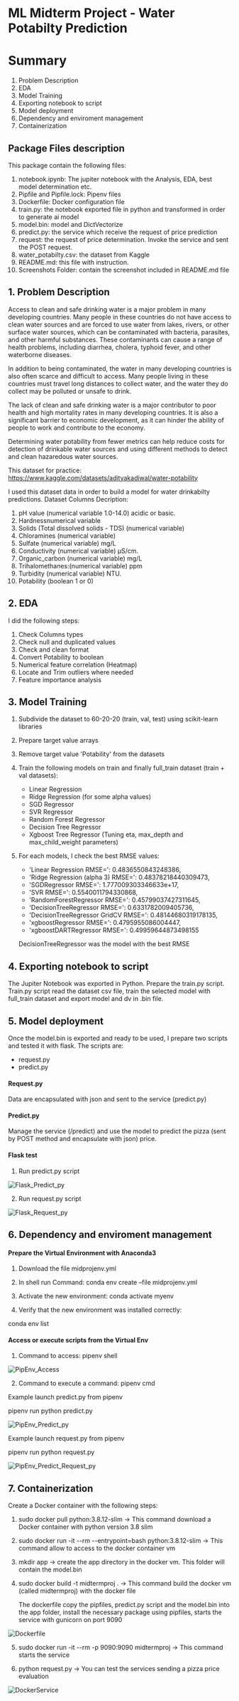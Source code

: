 # ML Midterm Project - Water Potabilty Prediction

# Summary
1. Problem Description
2. EDA
3. Model Training
4. Exporting notebook to script
5. Model deployment
6. Dependency and enviroment management
7. Containerization

## Package Files description
This package contain the following files:
1. notebook.ipynb: The jupiter notebook with the Analysis, EDA, best model determination etc.
2. Pipfile and Pipfile.lock: Pipenv files
3. Dockerfile: Docker configuration file
4. train.py: the notebook exported file in python and transformed in order to generate ai model
5. model.bin: model and DictVectorize
6. predict.py: the service which receive the request of price prediction
7. request: the request of price determination. Invoke the service and sent the POST request.
8. water_potabilty.csv: the dataset from Kaggle
9. README.md: this file with instruction.
10. Screenshots Folder: contain the screenshot included in README.md file


## 1. Problem Description

Access to clean and safe drinking water is a major problem in many developing countries. Many people in these countries do not have access to clean water sources and are forced to use water from lakes, rivers, or other surface water sources, which can be contaminated with bacteria, parasites, and other harmful substances. These contaminants can cause a range of health problems, including diarrhea, cholera, typhoid fever, and other waterborne diseases.

In addition to being contaminated, the water in many developing countries is also often scarce and difficult to access. Many people living in these countries must travel long distances to collect water, and the water they do collect may be polluted or unsafe to drink.

The lack of clean and safe drinking water is a major contributor to poor health and high mortality rates in many developing countries. It is also a significant barrier to economic development, as it can hinder the ability of people to work and contribute to the economy.

Determining water potability from fewer metrics can help reduce costs for detection of drinkable water sources and using different methods to detect and clean hazaredous
water sources.

This dataset for practice:
	https://www.kaggle.com/datasets/adityakadiwal/water-potability

I used this dataset data in order to build a model for water drinkabilty predictions.
Dataset Columns Decription:
1. pH value (numerical variable 1.0-14.0) acidic or basic.
2. Hardnessnumerical variable
3. Solids (Total dissolved solids - TDS) (numerical variable)
4. Chloramines (numerical variable)
5. Sulfate (numerical variable) mg/L
6. Conductivity (numerical variable) μS/cm.
7. Organic_carbon (numerical variable) mg/L
8. Trihalomethanes:(numerical variable) ppm
9. Turbidity (numerical variable) NTU.
10. Potability (boolean 1 or 0)

## 2. EDA
I did the following steps:
1. Check Columns types
2. Check null and duplicated values
3. Check and clean format
4. Convert Potability to boolean
5. Numerical feature correlation (Heatmap)
6. Locate and Trim outliers where needed
7. Feature importance analysis

## 3. Model Training
1. Subdivide the dataset to 60-20-20 (train, val, test) using scikit-learn libraries
2. Prepare target value arrays
3. Remove target value 'Potability' from the datasets
4. Train the following models on train and finally full_train dataset (train + val datasets):
	* Linear Regression
	* Ridge Regression (for some alpha values)
	* SGD Regressor
	* SVR Regressor
	* Random Forest Regressor
	* Decision Tree Regressor
	* Xgboost Tree Regressor (Tuning eta, max_depth and max_child_weight parameters)
5. For each models, I check the best RMSE values:
	* 'Linear Regression RMSE=': 0.4836550843248386,
 	* 'Ridge Regression (alpha 3) RMSE=': 0.48378218440309473,
 	*  'SGDRegressor RMSE=': 1.777009303346633e+17,
 	*  'SVR RMSE=': 0.5540011794330868,
 	*  'RandomForestRegressor RMSE=': 0.45799037427311645,
 	*  'DecisionTreeRegressor RMSE=': 0.6331782009405736,
 	*  'DecisionTreeRegressor GridCV RMSE=': 0.48144680319178135,
 	*  'xgboostRegressor RMSE=': 0.4795955086004447,
 	*  'xgboostDARTRegressor RMSE=': 0.49959644873498155
  
	DecisionTreeRegressor was the model with the best RMSE

## 4. Exporting notebook to script
The Jupiter Notebook was exported in Python.
Prepare the train.py script.
Train.py script read the dataset csv file, train the selected model with full_train dataset and export model and dv in .bin file.

## 5. Model deployment
Once the model.bin is exported and ready to be used, I prepare two scripts and tested it with flask.
The scripts are:
* request.py
* predict.py

#### Request.py

<!-- url = 'http://localhost:9090/predict'

water_id = 'water_potability'
water = {'ph':'5.400301780729467',
    'hardness':'198.76735125945606',
    'solids':'21167.500098968772',
    'chloramines':'10.056852484033495',
    'sulfate':'323.5963490101317',
    'conductivity':'444.47888250689795',
    'organic_carbon':'11.256381166909478',
    'trihalomethanes':'79.84784281372556',
    'turbidity':'4.528522696326911'}

response = requests.post(url, json=water).json()
print('Water potability predicted : %f' % response['water_potability'])
 -->
Data are encapsulated with json and sent to the service (predict.py)

#### Predict.py 
Manage the service (/predict) and use the model to predict the pizza (sent by POST method and encapsulate with json) price.

#### Flask test
1. Run predict.py script

![Flask_Predict_py](Screenshots/flask_predict_py.png)

2. Run request.py script

![Flask_Request_py](Screenshots/flask_request_py.png)

## 6. Dependency and enviroment management
#### Prepare the Virtual Environment with Anaconda3

1. Download the file midprojenv.yml

2. In shell run Command: conda env create –file midprojenv.yml

3. Activate the new environment: conda activate myenv

4. Verify that the new environment was installed correctly:

conda env list


#### Access or execute scripts from the Virtual Env

1. Command to access: pipenv shell

![PipEnv_Access](Screenshots/pipenv_access.png) 

2. Command to execute a command: pipenv cmd

Example launch predict.py from pipenv

pipenv run python predict.py

![PipEnv_Predict_py](Screenshots/pipenv_predict_py.png) 

Example launch request.py from pipenv

pipenv run python request.py

![PipEnv_Predict_Request_py](Screenshots/pipenv_predict_request_py.png) 

## 7. Containerization
Create a Docker container with the following steps:

1. sudo docker pull python:3.8.12-slim -> This command download a Docker container with python version 3.8 slim

2. sudo docker run -it --rm --entrypoint=bash python:3.8.12-slim -> This command allow to access to the docker container vm

3. mkdir app -> create the app directory in the docker vm. This folder will contain the model.bin

4. sudo docker build -t midtermproj . -> This command build the docker vm (called midtermproj) with the docker file

	The dockerfile copy the pipfiles, predict.py script and the model.bin into the app folder, install the necessary package using pipfiles, starts the service with gunicorn on port 9090

![Dockerfile](Screenshots/Dockerfile.png)

5. sudo docker run -it --rm -p 9090:9090 midtermproj -> This command starts the service

6. python request.py -> You can test the services sending a pizza price evaluation

![DockerService](Screenshots/Dockerservice.png)
 

 
